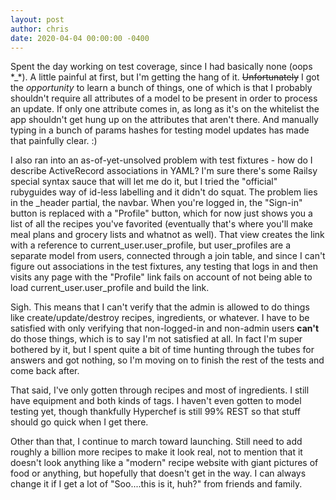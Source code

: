 ```yaml
---
layout: post
author: chris
date: 2020-04-04 00:00:00 -0400
---
```


Spent the day working on test coverage, since I had basically none (oops \*\_\*).
A little painful at first, but I'm getting the hang of it.  ~~Unfortunately~~ I
got the _opportunity_ to learn a bunch of things, one of which is that I
probably shouldn't require all attributes of a model to be present in order to
process an update. If only one attribute comes in, as long as it's on the
whitelist the app shouldn't get hung up on the attributes that aren't there.
And manually typing in a bunch of params hashes for testing model updates has
made that painfully clear. :) 

I also ran into an as-of-yet-unsolved problem with test fixtures - how do I
describe ActiveRecord associations in YAML? I'm sure there's some Railsy
special syntax sauce that will let me do it, but I tried the "official"
rubyguides way of id-less labelling and it didn't do squat. The problem lies in
the \_header partial, the navbar. When you're logged in, the "Sign-in" button
is replaced with a "Profile" button, which for now just shows you a list of all
the recipes you've favorited (eventually that's where you'll make meal plans
and grocery lists and whatnot as well). That view creates the link with a
reference to current\_user.user\_profile, but user\_profiles are a separate
model from users, connected through a join table, and since I can't figure out
associations in the test fixtures, any testing that logs in and then visits any
page with the "Profile" link fails on account of not being able to load
current\_user.user\_profile and build the link.

Sigh. This means that I can't verify that the admin is allowed to do things
like create/update/destroy recipes, ingredients, or whatever. I have to be
satisfied with only verifying that non-logged-in and non-admin users **can't**
do those things, which is to say I'm not satisfied at all. In fact I'm super
bothered by it, but I spent quite a bit of time hunting through the tubes for
answers and got nothing, so I'm moving on to finish the rest of the tests and
come back after. 

That said, I've only gotten through recipes and most of ingredients. I still
have equipment and both kinds of tags. I haven't even gotten to model testing
yet, though thankfully Hyperchef is still 99% REST so that stuff should go
quick when I get there.

Other than that, I continue to march toward launching. Still need to add
roughly a billion more recipes to make it look real, not to mention that it
doesn't look anything like a "modern" recipe website with giant pictures of
food or anything, but hopefully that doesn't get in the way. I can always
change it if I get a lot of "Soo....this is it, huh?" from friends and family.
